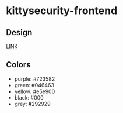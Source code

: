 # kittysecurity-frontend

## Design

[LINK](https://www.canva.com/design/DAGlkiOUpeA/irC3wdw0DgRvGZA7woQD9Q/edit?utm_content=DAGlkiOUpeA&utm_campaign=designshare&utm_medium=link2&utm_source=sharebutton)

## Colors

- purple: #723582
- green: #046463
- yellow: #e5e900
- black: #000
- grey: #292929